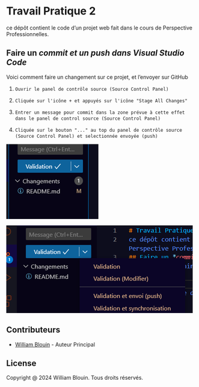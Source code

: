 # Travail Pratique 2
ce dépôt contient le code d’un projet web fait dans le cours de Perspective Professionnelles. 
## Faire un *commit et un push dans Visual Studio Code* 
Voici comment faire un changement sur ce projet, et l’envoyer sur GitHub
1)     Ouvrir le panel de contrôle source (Source Control Panel)
2)     Cliquée sur l'icône + et appuyés sur l'icône "Stage All Changes"
3)     Entrer un message pour commit dans la zone prévue à cette effet dans le panel de control source (Source Control Panel)
4)     Cliquée sur le bouton "..." au top du panel de contrôle source (Source Control Panel) et selectionnée envoyée (push)

![commit](3.6-2.png)

![push](3.6.png)


## Contributeurs
* [William Blouin](https://github.com/Goldorak715) - Auteur Principal

## License
Copyright @ 2024 William Blouin. Tous droits réservés. 
